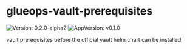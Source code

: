 # glueops-vault-prerequisites

![Version: 0.2.0-alpha2](https://img.shields.io/badge/Version-0.2.0--alpha2-informational?style=flat-square) ![AppVersion: v0.1.0](https://img.shields.io/badge/AppVersion-v0.1.0-informational?style=flat-square)

vault prerequisites before the official vault helm chart can be installed

